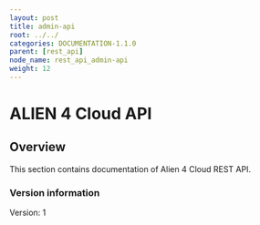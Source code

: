 ```yaml
---
layout: post
title: admin-api
root: ../../
categories: DOCUMENTATION-1.1.0
parent: [rest_api]
node_name: rest_api_admin-api
weight: 12
---
```


# ALIEN 4 Cloud API

## Overview
This section contains documentation of Alien 4 Cloud REST API.

### Version information
Version: 1

